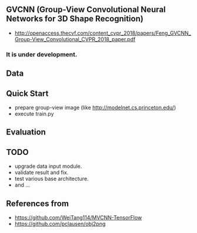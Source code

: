## GVCNN (Group-View Convolutional Neural Networks for 3D Shape Recognition)
- http://openaccess.thecvf.com/content_cvpr_2018/papers/Feng_GVCNN_Group-View_Convolutional_CVPR_2018_paper.pdf


### It is under development.

## Data

## Quick Start
- prepare group-view image (like http://modelnet.cs.princeton.edu/)
- execute train.py

## Evaluation

## TODO
- upgrade data input module.
- validate result and fix.
- test various base architecture.
- and ...

## References from
- https://github.com/WeiTang114/MVCNN-TensorFlow
- https://github.com/pclausen/obj2png
